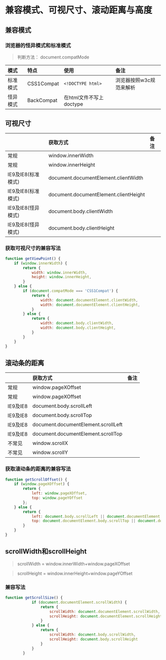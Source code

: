 # 兼容模式、可视尺寸、滚动距离与高度

## 兼容模式

### 浏览器的怪异模式和标准模式

> 判断方法： document.compatMode

|模式|特点|使用|备注
|:----------|:----------|:----------|:----------
|标准模式|CSS1Compat| `<!DOCTYPE html>` |浏览器按照w3c规范来解析
|怪异模式|BackCompat|在html文件不写上doctype|

## 可视尺寸

||获取方式|备注
|:----------|:----------|:----------
|常规|window.innerWidth|
|常规|window.innerHeight|
|IE9及IE8(标准模式)|document.documentElement.clientWidth|
|IE9及IE8(标准模式)|document.documentElement.clientHeight|
|IE9及IE8(怪异模式)|document.body.clientWidth|
|IE9及IE8(怪异模式)|document.body.clientHeight|

### 获取可视尺寸的兼容写法

``` javascript
function getViewPoint() {
    if (window.innerWidth) {
        return {
            width: window.innerWidth,
            height: window.innerHeight,
        }
    } else {
        if (document.compatMode === 'CSS1Compat') {
            return {
                width: document.documentElement.clientWidth,
                width: document.documentElement.clientHeight,
            }
        } else {
            return {
                width: document.body.clientWidth,
                width: document.body.clientHeight,
            }
        }
    }
}
```


## 滚动条的距离

||获取方式|备注
|:----------|:----------|:----------
|常规|window.pageXOffset|
|常规|window.pageXOffset|
|IE9及IE8|document.body.scrollLeft|
|IE9及IE8|document.body.scrollTop|
|IE9及IE8|document.documentElement.scrollLeft|
|IE9及IE8|document.documentElement.scrollTop|
|不常见|window.scrollX|
|不常见|window.scrollY|

### 获取滚动条的距离的兼容写法

``` javascript
function getScrollOffset() {
    if (window.pageXOffset) {
        return {
            left: window.pageXOffset,
            top: window.pageYOffset
        };
    } else {
        return {
            left: document.body.scrollLeft || document.documentElement.scrollLeft,
            top: document.documentElement.body.scrollTop || document.documentElement.scrollTop,
        }
    }
}
```

## scrollWidth和scrollHeight
> scrollWidth = window.innerWidth+window.pageXOffset

> scrollHeight = window.innerHeight+window.pageYOffset

### 兼容写法
```javascript
function getScrollSize() {
            if (document.documentElement.scrollWidth) {
                return {
                    scrollWidth: document.documentElement.scrollWidth,
                    scrollHeight: document.documentElement.scrollHeight
                }
            } else {
                return {
                    scrollWidth: document.body.scrollWidth,
                    scrollHeight: document.body.scrollHeight
                }
            }
        }
```

